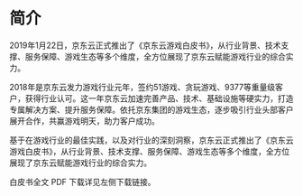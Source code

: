 # 简介

2019年1月22日，京东云正式推出了《京东云游戏白皮书》，从行业背景、技术支撑、服务保障、游戏生态等多个维度，全方位展现了京东云赋能游戏行业的综合实力。

2018年是京东云发力游戏行业元年，签约51游戏、贪玩游戏、9377等重量级客户，获得行业认可。这一年京东云加速完善产品、技术、基础设施等硬实力，打造专属解决方案、提升服务保障。依托京东集团的游戏生态，逐步吸引行业头部客户展开合作，共赢游戏明天，助力客户成功。

基于在游戏行业的最佳实践，以及对行业的深刻洞察，京东云正式推出了《京东云游戏白皮书》，从行业背景、技术支撑、服务保障、游戏生态等多个维度，全方位展现了京东云赋能游戏行业的综合实力。

白皮书全文 PDF 下载详见左侧下载链接。
